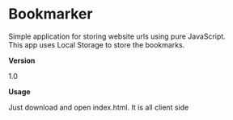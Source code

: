 # Bookmarker
Simple application for storing website urls using pure JavaScript. </br>
This app uses Local Storage to store the bookmarks.

<b>Version</b>

1.0

<b>Usage</b>

Just download and open index.html. It is all client side
